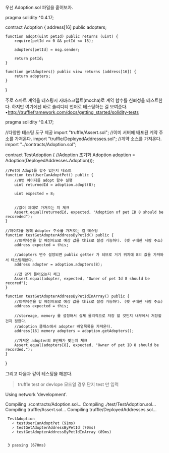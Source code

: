 우선 Adoption.sol 파일을 훝어보자.

pragma solidity ^0.4.17;

contract Adoption {
    address[16] public adopters;

    function adopt(uint petId) public returns (uint) {
        require(petId >= 0 && petId <= 15);

        adopters[petId] = msg.sender;

        return petId;
    }

    function getAdopters() public view returns (address[16]) {
        return adopters;
    }
}

주로 스마트 계약을 테스팅시 자바스크립트(mocha)로 계약 함수를 신뢰성을 테스트한다. 하지만 여기에선 바로 솔리디티 언어로 테스팅하는 걸 보여준다.
•http://truffleframework.com/docs/getting_started/solidity-tests

pragma solidity ^0.4.17;

//다양한 테스팅 도구 제공
import "truffle/Assert.sol";
//이미 서버에 배포된 계약 주소를 가져온다. 
import "truffle/DeployedAddresses.sol";
//계약 소스를 가져온다. 
import "../contracts/Adoption.sol";

contract TestAdoption {
    //Adoption 초기화
    Adoption adoption = Adoption(DeployedAddresses.Adoption());

    //Pet에 Adopt를 할수 있는지 테스트
    function testUserCanAdoptPet() public {
        //8번 아이디를 adopt 함수 실행
        uint returnedId = adoption.adopt(8);

        uint expected = 8;


        //값이 제대로 가져오는 지 체크
        Assert.equal(returnedId, expected, "Adoption of pet ID 8 should be recoreded");
    }

    //아이디를 통해 Adopter 주소를 가져오는 걸 테스팅
    function testGetAdopterAddressByPetId() public {
        //트랙잭션을 할 예정이므로 예상 값을 this로 설정 가능하다. (펫 구매한 사람 주소)
        address expected = this;

        //adopters 변수 설정되면 public getter 가 되므로 거기 위치에 8의 값을 가져와서 테스팅해본다. 
        address adopter = adoption.adopters(8);

        //값 맞게 들어오는지 체크
        Assert.equal(adopter, expected, "Owner of pet Id 8 should be recored");
    }

    function testGetAdopterAddressByPetIdInArray() public {
        //트랙잭션을 할 예정이므로 예상 값을 this로 설정 가능하다. (펫 구매한 사람 주소)
        address expected = this;

        //storeage, memory 를 설정해서 실제 물리적으로 저장 할 것인지 내부에서 저장할 건지 정한다. 
        //adoption 클래스에서 adopter 배열목록을 가져온다. 
        address[16] memory adopters = adoption.getAdopters();

        //가져온 adopter의 8번째가 맞는지 체크
        Assert.equal(adopters[8], expected, "Owner of pet ID 8 should be recorded.");
    }
}

그리고 다음과 같이 테스팅을 해본다.
> truffle test
or
devlope 모드일 경우 단지 test 만 입력

Using network 'development'.

   Compiling ./contracts/Adoption.sol...
   Compiling ./test/TestAdoption.sol...
   Compiling truffle/Assert.sol...
   Compiling truffle/DeployedAddresses.sol...

     TestAdoption
       ✓ testUserCanAdoptPet (91ms)
       ✓ testGetAdopterAddressByPetId (70ms)
       ✓ testGetAdopterAddressByPetIdInArray (89ms)


     3 passing (670ms)

